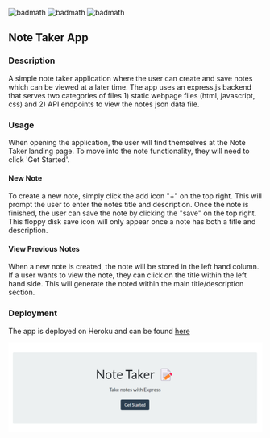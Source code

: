 ![badmath](https://img.shields.io/badge/-HTML-orange) ![badmath](https://img.shields.io/badge/-CSS-blue) ![badmath](https://img.shields.io/badge/-JS-yellow)

## Note Taker App

### Description
A simple note taker application where the user can create and save notes which can be viewed at a later time. The app uses an express.js backend that serves two categories of files 1) static webpage files (html, javascript, css) and 2) API endpoints to view the notes json data file. 

### Usage
When opening the application, the user will find themselves at the Note Taker landing page. To move into the note functionality, they will need to click 'Get Started'.

#### New Note
To create a new note, simply click the add icon "+" on the top right. This will prompt the user to enter the notes title and description. Once the note is finished, the user can save the note by clicking the "save" on the top right. This floppy disk save icon will only appear once a note has both a title and description.

#### View Previous Notes
When a new note is created, the note will be stored in the left hand column. If a user wants to view the note, they can click on the title within the left hand side. This will generate the noted within the main title/description section.

### Deployment
The app is deployed on Heroku and can be found [here](https://note-taker-nnavarr.herokuapp.com/)

![alt text](public\assets\images\note-taker-homepage.png)
